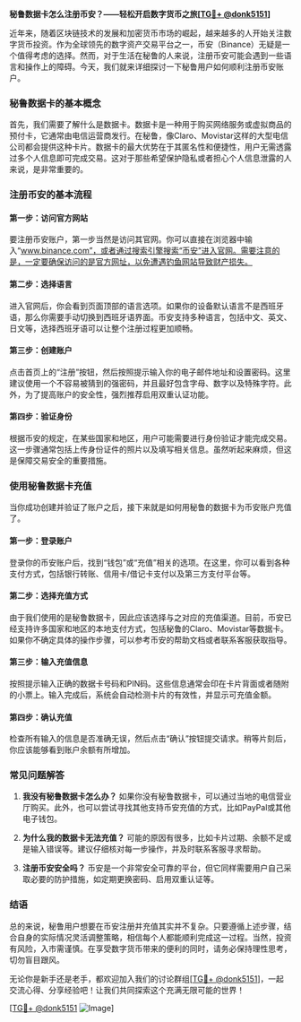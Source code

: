 **秘鲁数据卡怎么注册币安？——轻松开启数字货币之旅[[TG💪+ @donk5151](https://t.me/s/donk5151)]**

近年来，随着区块链技术的发展和加密货币市场的崛起，越来越多的人开始关注数字货币投资。作为全球领先的数字资产交易平台之一，币安（Binance）无疑是一个值得考虑的选择。然而，对于生活在秘鲁的人来说，注册币安可能会遇到一些语言和操作上的障碍。今天，我们就来详细探讨一下秘鲁用户如何顺利注册币安账户。

### 秘鲁数据卡的基本概念

首先，我们需要了解什么是数据卡。数据卡是一种用于购买网络服务或虚拟商品的预付卡，它通常由电信运营商发行。在秘鲁，像Claro、Movistar这样的大型电信公司都会提供这种卡片。数据卡的最大优势在于其匿名性和便捷性，用户无需透露过多个人信息即可完成交易。这对于那些希望保护隐私或者担心个人信息泄露的人来说，是非常重要的。

### 注册币安的基本流程

#### 第一步：访问官方网站

要注册币安账户，第一步当然是访问其官网。你可以直接在浏览器中输入“www.binance.com”，或者通过搜索引擎搜索“币安”进入官网。需要注意的是，一定要确保访问的是官方网址，以免遭遇钓鱼网站导致财产损失。

#### 第二步：选择语言

进入官网后，你会看到页面顶部的语言选项。如果你的设备默认语言不是西班牙语，那么你需要手动切换到西班牙语界面。币安支持多种语言，包括中文、英文、日文等，选择西班牙语可以让整个注册过程更加顺畅。

#### 第三步：创建账户

点击首页上的“注册”按钮，然后按照提示输入你的电子邮件地址和设置密码。这里建议使用一个不容易被猜到的强密码，并且最好包含字母、数字以及特殊字符。此外，为了提高账户的安全性，强烈推荐启用双重认证功能。

#### 第四步：验证身份

根据币安的规定，在某些国家和地区，用户可能需要进行身份验证才能完成交易。这一步骤通常包括上传身份证件的照片以及填写相关信息。虽然听起来麻烦，但这是保障交易安全的重要措施。

### 使用秘鲁数据卡充值

当你成功创建并验证了账户之后，接下来就是如何用秘鲁的数据卡为币安账户充值了。

#### 第一步：登录账户

登录你的币安账户后，找到“钱包”或“充值”相关的选项。在这里，你可以看到各种支付方式，包括银行转账、信用卡/借记卡支付以及第三方支付平台等。

#### 第二步：选择充值方式

由于我们使用的是秘鲁数据卡，因此应该选择与之对应的充值渠道。目前，币安已经支持许多国家和地区的本地支付方式，包括秘鲁的Claro、Movistar等数据卡。如果你不确定具体的操作步骤，可以参考币安的帮助文档或者联系客服获取指导。

#### 第三步：输入充值信息

按照提示输入正确的数据卡号码和PIN码。这些信息通常会印在卡片背面或者随附的小票上。输入完成后，系统会自动检测卡片的有效性，并显示可充值金额。

#### 第四步：确认充值

检查所有输入的信息是否准确无误，然后点击“确认”按钮提交请求。稍等片刻后，你应该能够看到账户余额有所增加。

### 常见问题解答

1. **我没有秘鲁数据卡怎么办？**
   如果你没有秘鲁数据卡，可以通过当地的电信营业厅购买。此外，也可以尝试寻找其他支持币安充值的方式，比如PayPal或其他电子钱包。

2. **为什么我的数据卡无法充值？**
   可能的原因有很多，比如卡片过期、余额不足或是输入错误等。建议仔细核对每一步操作，并及时联系客服寻求帮助。

3. **注册币安安全吗？**
   币安是一个非常安全可靠的平台，但它同样需要用户自己采取必要的防护措施，如定期更换密码、启用双重认证等。

### 结语

总的来说，秘鲁用户想要在币安注册并充值其实并不复杂。只要遵循上述步骤，结合自身的实际情况灵活调整策略，相信每个人都能顺利完成这一过程。当然，投资有风险，入市需谨慎。在享受数字货币带来的便利的同时，请务必保持理性思考，切勿盲目跟风。

无论你是新手还是老手，都欢迎加入我们的讨论群组[[TG💪+ @donk5151](https://t.me/s/donk5151)]，一起交流心得、分享经验吧！让我们共同探索这个充满无限可能的世界！

[[TG💪+ @donk5151](https://t.me/s/donk5151) ![Image](https://i.postimg.cc/rwNCRYN7/Snipaste-2025-04-30-17-27-05.png)]